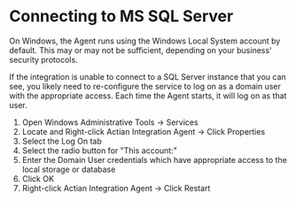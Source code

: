 # Connecting to MS SQL Server

On Windows, the Agent runs using the Windows Local System account by default. This may or may not be sufficient, depending on your business' security protocols.

If the integration is unable to connect to a SQL Server instance that you can see, you likely need to re-configure the service to log on as a domain user with the appropriate access. Each time the Agent starts, it will log on as that user.

1. Open Windows Administrative Tools → Services
2. Locate and Right-click Actian Integration Agent → Click Properties
3. Select the Log On tab
4. Select the radio button for "This account:"
5. Enter the Domain User credentials which have appropriate access to the local storage or database
6. Click OK
7. Right-click Actian Integration Agent → Click Restart
